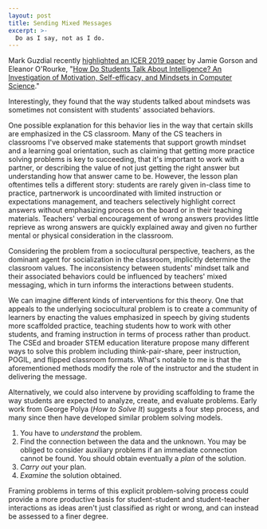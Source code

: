 ```yaml
---
layout: post
title: Sending Mixed Messages
excerpt: >-
  Do as I say, not as I do.
---
```


Mark Guzdial recently [highlighted an ICER 2019 paper][] by Jamie Gorson and
Eleanor O'Rourke, "[How Do Students Talk About Intelligence? An Investigation
of Motivation, Self-efficacy, and Mindsets in Computer Science][paper]."

[highlighted an ICER 2019 paper]: https://computinged.wordpress.com/2019/08/12/social-studies-teachers-programming-when-high-schools-choose-to-teach-cs-and-new-models-of-cognition-and-intelligence-in-programming-an-icer-2019-preview/
[paper]: http://www.eleanorourke.com/papers/intelligence_talk_icer.pdf

Interestingly, they found that the way students talked about mindsets was
sometimes not consistent with students' associated behaviors.

One possible explanation for this behavior lies in the way that certain skills
are emphasized in the CS classroom. Many of the CS teachers in classrooms I've
observed make statements that support growth mindset and a learning goal
orientation, such as claiming that getting more practice solving problems is
key to succeeding, that it's important to work with a partner, or describing
the value of not just getting the right answer but understanding how that
answer came to be. However, the lesson plan oftentimes tells a different story:
students are rarely given in-class time to practice, partnerwork is
uncoordinated with limited instruction or expectations management, and teachers
selectively highlight correct answers without emphasizing process on the board
or in their teaching materials. Teachers' verbal encouragement of wrong answers
provides little reprieve as wrong answers are quickly explained away and given
no further mental or physical consideration in the classroom.

Considering the problem from a sociocultural perspective, teachers, as the
dominant agent for socialization in the classroom, implicitly determine the
classroom values. The inconsistency between students' mindset talk and their
associated behaviors could be influenced by teachers' mixed messaging, which in
turn informs the interactions between students.

We can imagine different kinds of interventions for this theory. One that
appeals to the underlying sociocultural problem is to create a community of
learners by enacting the values emphasized in speech by giving students more
scaffolded practice, teaching students how to work with other students, and
framing instruction in terms of process rather than product. The CSEd and
broader STEM education literature propose many different ways to solve this
problem including think-pair-share, peer instruction, POGIL, and flipped
classroom formats. What's notable to me is that the aforementioned methods
modify the role of the instructor and the student in delivering the message.

Alternatively, we could also intervene by providing scaffolding to frame the
way students are expected to analyze, create, and evaluate problems. Early work
from George Polya (*How to Solve It*) suggests a four step process, and many
since then have developed similar problem solving models.

1. You have to *understand* the problem.
2. Find the connection between the data and the unknown. You may be obliged to
   consider auxiliary problems if an immediate connection cannot be found. You
should obtain eventually a *plan* of the solution.
3. *Carry out* your plan.
4. *Examine* the solution obtained.

Framing problems in terms of this explicit problem-solving process could
provide a more productive basis for student-student and student-teacher
interactions as ideas aren't just classified as right or wrong, and can instead
be assessed to a finer degree.
